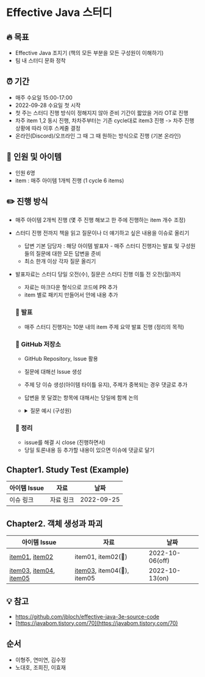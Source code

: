 # Effective Java 스터디

## 🔥 목표

- Effective Java 조지기 (책의 모든 부분을 모든 구성원이 이해하기)
- 팀 내 스터디 문화 정착

## ⏰ 기간

- 매주 수요일 15:00-17:00 
- 2022-09-28 수요일 첫 시작
- 첫 주는 스터디 진행 방식이 정해지지 않아 준비 기간이 짧았을 거라 OT로 진행
- 차주 item 1,2 동시 진행, 차차주부터는 기존 cycle대로 item3 진행 -> 차주 진행상황에 따라 이후 스케줄 결정
- 온라인(Discord)/오프라인 그 때 그 때 원하는 방식으로 진행 (기본 온라인)

## 🦧 인원 및 아이템

- 인원 6명
- item : 매주 아이템 1개씩 진행 (1 cycle 6 items)

## ✏️ 진행 방식

- 매주 아이템 2개씩 진행 (몇 주 진행 해보고 한 주에 진행하는 item 개수 조정)
- 스터디 진행 전까지 책을 읽고 질문이나 더 얘기하고 싶은 내용을 이슈로 올리기
    - 답변 기본 담당자 : 해당 아이템 발표자 - 매주 스터디 진행자는 발표 및 구성원들의 질문에 대한 모든 답변을 준비
    - 최소 한개 이상 각자 질문 올리기 
- 발표자료는 스터디 당일 오전(수), 질문은 스터디 진행 이틀 전 오전(월)까지
    - 자료는 마크다운 형식으로 코드에 PR 추가 
    - item 별로 패키지 만들어서 안에 내용 추가
    
    ### 🎤 발표
    
    - 매주 스터디 진행자는 10분 내의 item 주제 요약 발표 진행 (정리의 목적)
    
    ### 📓 GitHub 저장소
    
    - GitHub Repository, Issue 활용
    - 질문에 대해선 Issue 생성 
    - 주제 당 이슈 생성(아이템 타이틀 유지), 주제가 중복되는 경우 댓글로 추가 
    - 답변을 못 달겠는 항목에 대해서는 당일에 함께 논의
    - <details>
        <summary>질문 예시 (구성원)</summary>
  
        - 처음보는 용어에 대한 설명 요구
        - 글로만 적혀있는 기술에 대한 사용법 요구
        - 예제 코드에 대한 설명
        - 문단 문맥 이해
        - 코드에 대한 분석 요구(주로 JDK 구현 방식에 대한 상세 설명)
        - 관련 기술 사용 예제 요구
        - 실무에 어떻게 사용할지       
    </details>

    
    ### 💾 정리
    
    - issue를 해결 시 close (진행하면서)
    - 당일 토론내용 등 추가할 내용이 있으면 이슈에 댓글로 달기 

## Chapter1. Study Test (Example)

| 아이템 Issue | 자료 | 날짜 |
| -- | -- | -- | 
| 이슈 링크 | 자료 링크 | 2022-09-25 |

## Chapter2. 객체 생성과 파괴

| 아이템 Issue | 자료 | 날짜 |
| -- | -- | -- | 
| [item01](https://github.com/now-study/study-effective-java/issues?q=item+%2301), [item02](https://github.com/now-study/study-effective-java/issues?q=item+%2302)| item01, item02(:book:) | 2022-10-06(off) |
| [item03](https://github.com/now-study/study-effective-java/issues?q=item+%2303), [item04](https://github.com/now-study/study-effective-java/issues?q=item+%2304), [item05](https://github.com/now-study/study-effective-java/issues?q=item+%2305)| [item03](https://github.com/now-study/study-effective-java/blob/main/chapter2/item03/item03.md), item04(:book:), item05 | 2022-10-13(on) |


## 💡 참고

- https://github.com/jbloch/effective-java-3e-source-code
- [https://javabom.tistory.com/70](https://javabom.tistory.com/70)

## 순서

- 이형주, 연미연, 김수정
- 노대호, 조희진, 이효재
